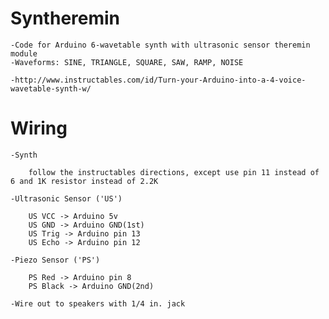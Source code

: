 # Syntheremin
	-Code for Arduino 6-wavetable synth with ultrasonic sensor theremin module
	-Waveforms: SINE, TRIANGLE, SQUARE, SAW, RAMP, NOISE

	-http://www.instructables.com/id/Turn-your-Arduino-into-a-4-voice-wavetable-synth-w/

# Wiring

	-Synth

		follow the instructables directions, except use pin 11 instead of 6 and 1K resistor instead of 2.2K
	
	-Ultrasonic Sensor ('US')

		US VCC -> Arduino 5v
		US GND -> Arduino GND(1st)
		US Trig -> Arduino pin 13
		US Echo -> Arduino pin 12

	-Piezo Sensor ('PS')
	
		PS Red -> Arduino pin 8
		PS Black -> Arduino GND(2nd)

	-Wire out to speakers with 1/4 in. jack